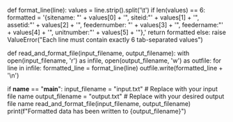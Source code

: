 def format_line(line):
    values = line.strip().split('\t')
    if len(values) == 6:
        formatted = '{sitename: "' + values[0] + '", siteid:"' + values[1] + '", assetid:"' + values[2] + '", feedernumber: "' + values[3] + '", feedername:"' + values[4] + '", unitnumber:"' + values[5] + '"},'
        return formatted
    else:
        raise ValueError("Each line must contain exactly 6 tab-separated values")

def read_and_format_file(input_filename, output_filename):
    with open(input_filename, 'r') as infile, open(output_filename, 'w') as outfile:
        for line in infile:
            formatted_line = format_line(line)
            outfile.write(formatted_line + '\n')

if __name__ == "__main__":
    input_filename = "input.txt"  # Replace with your input file name
    output_filename = "output.txt"  # Replace with your desired output file name
    read_and_format_file(input_filename, output_filename)
    print(f"Formatted data has been written to {output_filename}")
